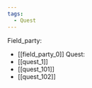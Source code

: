 ```yaml
---
tags:
  - Quest
---
```

Field_party:
- [[field_party_0]]
Quest:
- [[quest_1]]
- [[quest_101]]
- [[quest_102]]
